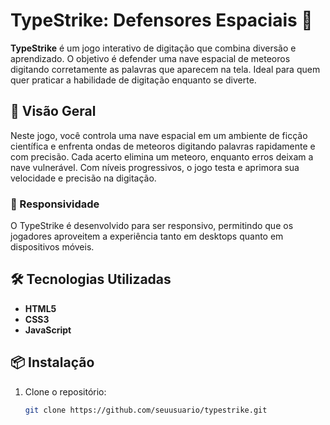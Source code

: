 # TypeStrike: Defensores Espaciais 🚀

**TypeStrike** é um jogo interativo de digitação que combina diversão e aprendizado. O objetivo é defender uma nave espacial de meteoros digitando corretamente as palavras que aparecem na tela. Ideal para quem quer praticar a habilidade de digitação enquanto se diverte.

## 🚀 Visão Geral

Neste jogo, você controla uma nave espacial em um ambiente de ficção científica e enfrenta ondas de meteoros digitando palavras rapidamente e com precisão. Cada acerto elimina um meteoro, enquanto erros deixam a nave vulnerável. Com níveis progressivos, o jogo testa e aprimora sua velocidade e precisão na digitação.

### 📱 Responsividade

O TypeStrike é desenvolvido para ser responsivo, permitindo que os jogadores aproveitem a experiência tanto em desktops quanto em dispositivos móveis.

## 🛠️ Tecnologias Utilizadas

- **HTML5**
- **CSS3**
- **JavaScript**

## 📦 Instalação

1. Clone o repositório:
   ```bash
   git clone https://github.com/seuusuario/typestrike.git
